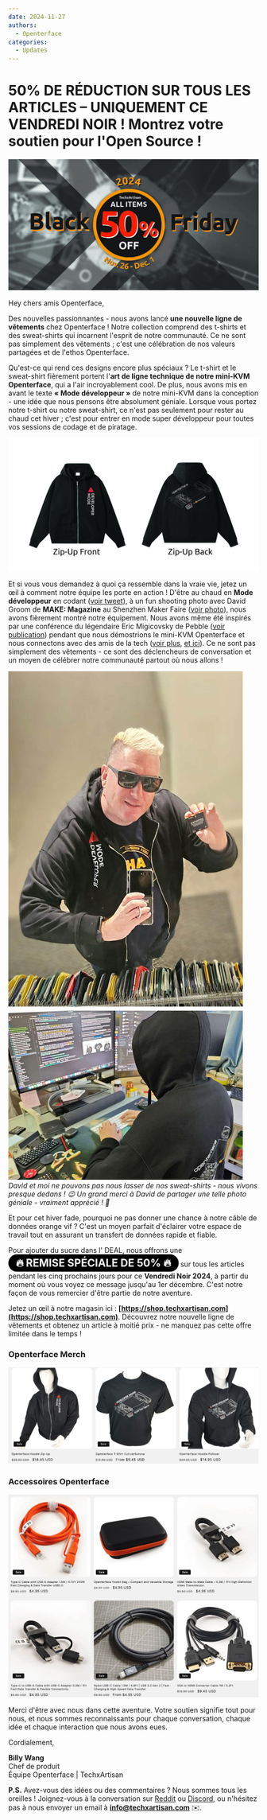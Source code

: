 ```yaml
---
date: 2024-11-27
authors:
  - Openterface
categories:
  - Updates
---
```


# 50% DE RÉDUCTION SUR TOUS LES ARTICLES – UNIQUEMENT CE VENDREDI NOIR ! Montrez votre soutien pour l'Open Source !

<style>
  .heartbeat-label {
    display: inline-block;
    background-color: #000000;
    color: white;
    font-size: 1.5em;
    font-weight: bold;
    padding: 5px 15px;
    border-radius: 25px;
    animation: heartbeat 1.6s infinite;
    text-align: center;
  }

  @keyframes heartbeat {
    0% { transform: scale(1); }
    30% { transform: scale(1.01); }
    60% { transform: scale(1); }
  }
</style>

![banner](../pic/241120-Black-Firday-poster-50.jpg)

Hey chers amis Openterface,

Des nouvelles passionnantes - nous avons lancé **une nouvelle ligne de vêtements** chez Openterface ! Notre collection comprend des t-shirts et des sweat-shirts qui incarnent l'esprit de notre communauté. Ce ne sont pas simplement des vêtements ; c'est une célébration de nos valeurs partagées et de l'ethos Openterface.

Qu'est-ce qui rend ces designs encore plus spéciaux ? Le t-shirt et le sweat-shirt fièrement portent l'**art de ligne technique de notre mini-KVM Openterface**, qui a l'air incroyablement cool. De plus, nous avons mis en avant le texte **« Mode développeur »** de notre mini-KVM dans la conception - une idée que nous pensons être absolument géniale. Lorsque vous portez notre t-shirt ou notre sweat-shirt, ce n'est pas seulement pour rester au chaud cet hiver ; c'est pour entrer en mode super développeur pour toutes vos sessions de codage et de piratage.

![OP-Hoodie-Zip-Up](../pic/241120-OP-Hoodie-Zip-Up.jpg)

Et si vous vous demandez à quoi ça ressemble dans la vraie vie, jetez un œil à comment notre équipe les porte en action ! D'être au chaud en **Mode développeur** en codant ([voir tweet](https://x.com/TechxArtisan/status/1861611266705379346)), à un fun shooting photo avec David Groom de **MAKE: Magazine** au Shenzhen Maker Faire ([voir photo](https://pbs.twimg.com/media/Gcp8E32agAAEnl-?format=jpg&name=large)), nous avons fièrement montré notre équipement. Nous avons même été inspirés par une conférence du légendaire Eric Migicovsky de Pebble ([voir publication](https://www.linkedin.com/posts/billy-wangrb_had-an-incredible-weekend-at-shenzhen-maker-activity-7264123680803233792-l7Mm?utm_source=share&utm_medium=member_desktop)) pendant que nous démostrions le mini-KVM Openterface et nous connectons avec des amis de la tech ([voir plus](https://twitter.com/TechxArtisan/status/1858397377196965913), [et ici](https://twitter.com/TechxArtisan/status/1858400923325726750)). Ce ne sont pas simplement des vêtements - ce sont des déclencheurs de conversation et un moyen de célébrer notre communauté partout où nous allons !

![david-billy-wearing-hoodie](../pic/241120-david-billy-wearing-hoodie.webp)
*David et moi ne pouvons pas nous lasser de nos sweat-shirts - nous vivons presque dedans ! 😉 Un grand merci à David de partager une telle photo géniale - vraiment apprécié ! 🎉*

Et pour cet hiver fade, pourquoi ne pas donner une chance à notre câble de données orange vif ? C'est un moyen parfait d'éclairer votre espace de travail tout en assurant un transfert de données rapide et fiable.

Pour ajouter du sucre dans l' DEAL, nous offrons une <a href="https://shop.techxartisan.com"  style="text-decoration: none;"><span class="heartbeat-label">🔥 REMISE SPÉCIALE DE 50% 🔥</span></a> sur tous les articles pendant les cinq prochains jours pour ce **Vendredi Noir 2024**, à partir du moment où vous voyez ce message jusqu'au 1er décembre. C'est notre façon de vous remercier d'être partie de notre aventure.

Jetez un œil à notre magasin ici : **[https://shop.techxartisan.com](https://shop.techxartisan.com)**. Découvrez notre nouvelle ligne de vêtements et obtenez un article à moitié prix - ne manquez pas cette offre limitée dans le temps !

### Openterface Merch
![openterface merch](../pic/241120-txa-shop-op-merch.jpg)

### Accessoires Openterface
![openterface accessories](../pic/241120-txa-shop-op-accessories.jpg)

Merci d'être avec nous dans cette aventure. Votre soutien signifie tout pour nous, et nous sommes reconnaissants pour chaque conversation, chaque idée et chaque interaction que nous avons eues.

Cordialement,

**Billy Wang**  
Chef de produit  
Équipe Openterface | TechxArtisan  

**P.S.** Avez-vous des idées ou des commentaires ? Nous sommes tous les oreilles ! Joignez-vous à la conversation sur [Reddit](https://openterface.com/reddit) ou [Discord](https://openterface.com/discord), ou n'hésitez pas à nous envoyer un email à **info@techxartisan.com** ✉️.
